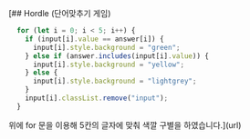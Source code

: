 [## Hordle (단어맞추기 게임)

``` Javascript
  for (let i = 0; i < 5; i++) {
    if (input[i].value == answer[i]) {
      input[i].style.background = "green";
    } else if (answer.includes(input[i].value)) {
      input[i].style.background = "yellow";
    } else {
      input[i].style.background = "lightgrey";
    }
    input[i].classList.remove("input");
  }
```
위에 for 문을 이용해 5칸의 글자에 맞춰 색깔 구별을 하였습니다.](url)
